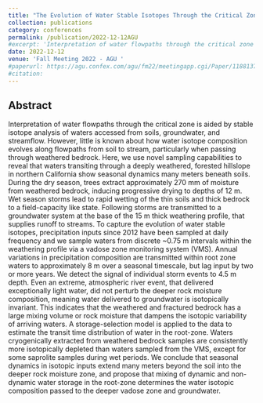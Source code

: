 ```yaml
---
title: "The Evolution of Water Stable Isotopes Through the Critical Zone: Direct Observations from a Vadose-Zone Monitoring System at the Eel River Critical Zone Observatory"
collection: publications
category: conferences
permalink: /publication/2022-12-12AGU
#excerpt: 'Interpretation of water flowpaths through the critical zone is aided by stable isotope analysis of waters accessed from soils, groundwater, and streamflow. However, little is known about how water isotope composition evolves along flowpaths from soil to stream, particularly when passing through weathered bedrock. Here, we use novel sampling capabilities to reveal that waters transiting through a deeply weathered, forested hillslope in northern California show seasonal dynamics many meters beneath soils...'
date: 2022-12-12
venue: 'Fall Meeting 2022 - AGU '
#paperurl: https://agu.confex.com/agu/fm22/meetingapp.cgi/Paper/1188137
#citation: 
---
```


Abstract
---

Interpretation of water flowpaths through the critical zone is aided by stable isotope analysis of waters accessed from soils, groundwater, and streamflow. However, little is known about how water isotope composition evolves along flowpaths from soil to stream, particularly when passing through weathered bedrock. Here, we use novel sampling capabilities to reveal that waters transiting through a deeply weathered, forested hillslope in northern California show seasonal dynamics many meters beneath soils. During the dry season, trees extract approximately 270 mm of moisture from weathered bedrock, inducing progressive drying to depths of 12 m. Wet season storms lead to rapid wetting of the thin soils and thick bedrock to a field-capacity like state. Following storms are transmitted to a groundwater system at the base of the 15 m thick weathering profile, that supplies runoff to streams. To capture the evolution of water stable isotopes, precipitation inputs since 2012 have been sampled at daily frequency and we sample waters from discrete ~0.75 m intervals within the weathering profile via a vadose zone monitoring system (VMS). Annual variations in precipitation composition are transmitted within root zone waters to approximately 8 m over a seasonal timescale, but lag input by two or more years. We detect the signal of individual storm events to 4.5 m depth. Even an extreme, atmospheric river event, that delivered exceptionally light water, did not perturb the deeper rock moisture composition, meaning water delivered to groundwater is isotopically invariant. This indicates that the weathered and fractured bedrock has a large mixing volume or rock moisture that dampens the isotopic variability of arriving waters. A storage-selection model is applied to the data to estimate the transit time distribution of water in the root-zone. Waters cryogenically extracted from weathered bedrock samples are consistently more isotopically depleted than waters sampled from the VMS, except for some saprolite samples during wet periods. We conclude that seasonal dynamics in isotopic inputs extend many meters beyond the soil into the deeper rock moisture zone, and propose that mixing of dynamic and non-dynamic water storage in the root-zone determines the water isotopic composition passed to the deeper vadose zone and groundwater.
